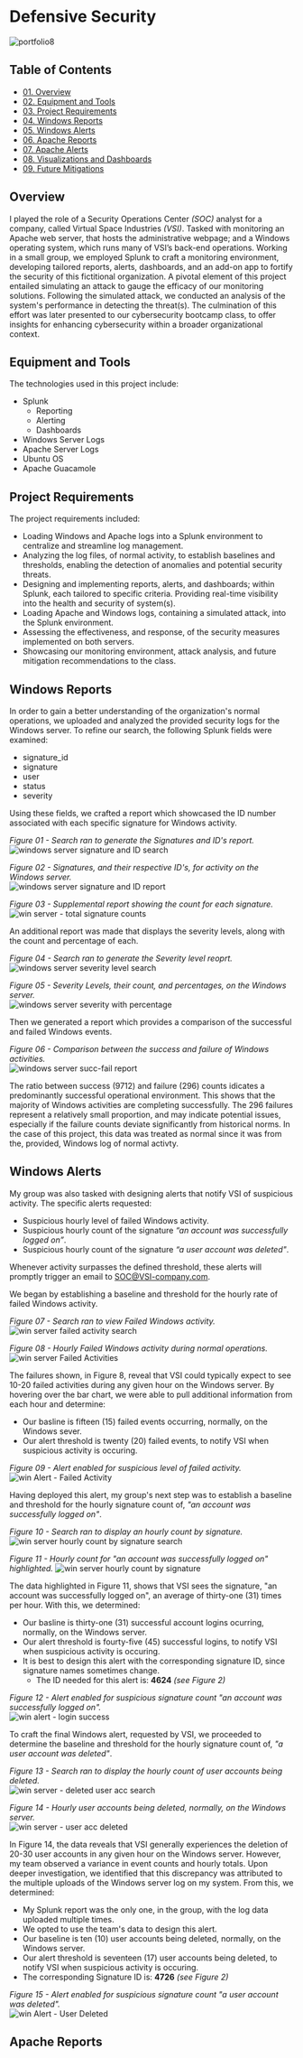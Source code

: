 # Defensive Security

![portfolio8](https://github.com/CJanecka/Projects_and_CTFs/assets/131223318/0e681c7c-ca7b-4725-a35a-e84601eb8858)

## Table of Contents

  + [01. Overview](#Overview)
  + [02. Equipment and Tools](#Equipment-and-Tools)
  + [03. Project Requirements](#Project-Requirements)
  + [04. Windows Reports](#Windows-Reports)
  + [05. Windows Alerts](#Windows-Alerts)
  + [06. Apache Reports](#Apache-Reports)
  + [07. Apache Alerts](#Apache-Alerts)
  + [08. Visualizations and Dashboards](#Visualizations-and-Dashboards)
  + [09. Future Mitigations](#Future-Mitigations)

## Overview

I played the role of a Security Operations Center *(SOC)* analyst for a company, called Virtual Space Industries *(VSI)*. Tasked with monitoring an Apache web server, that hosts the administrative webpage; and a Windows operating system, which runs many of VSI’s back-end operations. Working in a small group, we employed Splunk to craft a monitoring environment, developing tailored reports, alerts, dashboards, and an add-on app to fortify the security of this fictitional organization. A pivotal element of this project entailed simulating an attack to gauge the efficacy of our monitoring solutions. Following the simulated attack, we conducted an analysis of the system's performance in detecting the threat(s). The culmination of this effort was later presented to our cybersecurity bootcamp class, to offer insights for enhancing cybersecurity within a broader organizational context. <add docs here>

## Equipment and Tools

The technologies used in this project include:

  + Splunk
    - Reporting
    - Alerting
    - Dashboards
  + Windows Server Logs
  + Apache Server Logs
  + Ubuntu OS
  + Apache Guacamole

## Project Requirements

The project requirements included:

  + Loading Windows and Apache logs into a Splunk environment to centralize and streamline log management.
  + Analyzing the log files, of normal activity, to establish baselines and thresholds, enabling the detection of anomalies and potential security threats.
  + Designing and implementing reports, alerts, and dashboards; within Splunk, each tailored to specific criteria. Providing real-time visibility into the health and security of system(s).
  + Loading Apache and Windows logs, containing a simulated attack, into the Splunk environment.
  + Assessing the effectiveness, and response, of the security measures implemented on both servers.
  + Showcasing our monitoring environment, attack analysis, and future mitigation recommendations to the class.

## Windows Reports

In order to gain a better understanding of the organization's normal operations, we uploaded and analyzed the provided security logs for the Windows server. To refine our search, the following Splunk fields were examined:

  + signature_id
  + signature
  + user
  + status
  + severity

Using these fields, we crafted a report which showcased the ID number associated with each specific signature for Windows activity.

*Figure 01 - Search ran to generate the Signatures and ID's report.*                                                                                            
![windows server signature and ID search](https://github.com/CJanecka/Projects_and_CTFs/assets/131223318/a55dabe9-364a-4f02-a0e6-3eb16a3ef08e)

*Figure 02 - Signatures, and their respective ID's, for activity on the Windows server.*                                                                              
![windows server signature and ID report](https://github.com/CJanecka/Projects_and_CTFs/assets/131223318/599971ce-1703-4657-9c69-eac27d79a5ff)

*Figure 03 - Supplemental report showing the count for each signature.*
![win server - total signature counts](https://github.com/CJanecka/Projects_and_CTFs/assets/131223318/0ef7d5e6-e3a3-41f3-9943-0eb818142dc1)

An additional report was made that displays the severity levels, along with the count and percentage of each.

*Figure 04 - Search ran to generate the Severity level reoprt.*                                                                                          
![windows server severity level search](https://github.com/CJanecka/Projects_and_CTFs/assets/131223318/3dd32c5a-05dd-4a38-a445-a3d93780160f)

*Figure 05 - Severity Levels, their count, and percentages, on the Windows server.*                                                                  
![windows server severity with percentage](https://github.com/CJanecka/Projects_and_CTFs/assets/131223318/7ad34196-fe3b-4327-9241-5ebab017810e)

Then we generated a report which provides a comparison of the successful and failed Windows events.

*Figure 06 - Comparison between the success and failure of Windows activities.*                                                                                
![windows server succ-fail report](https://github.com/CJanecka/Projects_and_CTFs/assets/131223318/39c9f315-cdaa-4005-8cc3-388be5a824e7)

The ratio between success (9712) and failure (296) counts idicates a predominantly successful operational environment. This shows that the majority of Windows activities are completing successfully. The 296 failures represent a relatively small proportion, and may indicate potential issues, especially if the failure counts deviate significantly from historical norms. In the case of this project, this data was treated as normal since it was from the, provided, Windows log of normal activty.

## Windows Alerts

My group was also tasked with designing alerts that notify VSI of suspicious activity. The specific alerts requested:

  + Suspicious hourly level of failed Windows activity.
  + Suspicious hourly count of the signature *“an account was successfully logged on”*.
  + Suspicious hourly count of the signature *“a user account was deleted"*.

Whenever activity surpasses the defined threshold, these alerts will promptly trigger an email to SOC@VSI-company.com.

We began by establishing a baseline and threshold for the hourly rate of failed Windows activity.

*Figure 07 - Search ran to view Failed Windows activity.*                                                                          
![win server failed activity search](https://github.com/CJanecka/Projects_and_CTFs/assets/131223318/02557ffe-fdbc-434f-a7fd-46f7b16f978a)

*Figure 08 - Hourly Failed Windows activity during normal operations.*                                                                            
![win server Failed Activities](https://github.com/CJanecka/Projects_and_CTFs/assets/131223318/0299b35f-55e0-4b2e-8e1a-8a8f97f444c0)

The failures shown, in Figure 8, reveal that VSI could typically expect to see 10-20 failed activities during any given hour on the Windows server. By hovering over the bar chart, we were able to pull additional information from each hour and determine:

  + Our basline is fifteen (15) failed events occurring, normally, on the Windows sever.
  + Our alert threshold is twenty (20) failed events, to notify VSI when suspicious activity is occuring.

*Figure 09 - Alert enabled for suspicious level of failed activity.*                                                              
![win Alert - Failed Activity](https://github.com/CJanecka/Projects_and_CTFs/assets/131223318/8be36de5-86d8-486e-b251-b7bb86004b3c)

Having deployed this alert, my group's next step was to establish a baseline and threshold for the hourly signature count of, *"an account was successfully logged on"*.

*Figure 10 - Search ran to display an hourly count by signature.*                                                                                            
![win server hourly count by signature search](https://github.com/CJanecka/Projects_and_CTFs/assets/131223318/1bd7006a-e45e-4b15-bc54-5e73a33f60c8)

*Figure 11 - Hourly count for "an account was successfully logged on" highlighted.*
![win server hourly count by signature](https://github.com/CJanecka/Projects_and_CTFs/assets/131223318/4d9263ff-19c2-4676-a4f1-a7032ab05781)

The data highlighted in Figure 11, shows that VSI sees the signature, "an account was successfully logged on", an average of thirty-one (31) times per hour. With this, we determined:

  + Our basline is thirty-one (31) successful account logins ocurring, normally, on the Windows server.
  + Our alert threshold is fourty-five (45) successful logins, to notify VSI when suspicious activity is occuring.
  + It is best to design this alert with the corresponding signature ID, since signature names sometimes change. 
    - The ID needed for this alert is: **4624** *(see Figure 2)*

*Figure 12 - Alert enabled for suspicious signature count "an account was successfully logged on".*                                                            
![win alert - login success](https://github.com/CJanecka/Projects_and_CTFs/assets/131223318/ddf15d29-c5dc-4712-828e-845c4f4ac64c)

To craft the final Windows alert, requested by VSI, we proceeded to determine the baseline and threshold for the hourly signature count of, *"a user account was deleted"*.

*Figure 13 - Search ran to display the hourly count of user accounts being deleted.*                                                                    
![win server - deleted user acc search](https://github.com/CJanecka/Projects_and_CTFs/assets/131223318/db247094-ee54-4d09-a6d9-8c3c89346cd0)

*Figure 14 - Hourly user accounts being deleted, normally, on the Windows server.*                                                                                                                                          
![win server - user acc deleted](https://github.com/CJanecka/Projects_and_CTFs/assets/131223318/4306170d-098f-4543-bcca-3d3e3fec0180)

In Figure 14, the data reveals that VSI generally experiences the deletion of 20-30 user accounts in any given hour on the Windows server. However, my team observed a variance in event counts and hourly totals. Upon deeper investigation, we identified that this discrepancy was attributed to the multiple uploads of the Windows server log on my system. From this, we determined:

  + My Splunk report was the only one, in the group, with the log data uploaded multiple times.
  + We opted to use the team's data to design this alert.
  + Our baseline is ten (10) user accounts being deleted, normally, on the Windows server.
  + Our alert threshold is seventeen (17) user accounts being deleted, to notify VSI when suspicious activity is occuring.
  + The corresponding Signature ID is: **4726** *(see Figure 2)*

*Figure 15 - Alert enabled for suspicious signature count "a user account was deleted".*                                                        
![win Alert - User Deleted](https://github.com/CJanecka/Projects_and_CTFs/assets/131223318/dbf4c620-21fd-4a20-8e16-32d48cfefab4)

## Apache Reports
